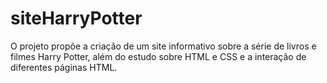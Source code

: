 # siteHarryPotter
O projeto propõe a criação de um site informativo sobre a série de livros e filmes Harry Potter, além do estudo sobre HTML e CSS e a interação de diferentes páginas HTML. 
